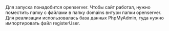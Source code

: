 Для запуска понадобится openserver. Чтобы сайт работал, нужно поместить папку с файлами в папку domains внтури папки openserver.
Для реализации использовалась база данных PhpMyAdmin, туда нужно импортировать файл registerUser.
